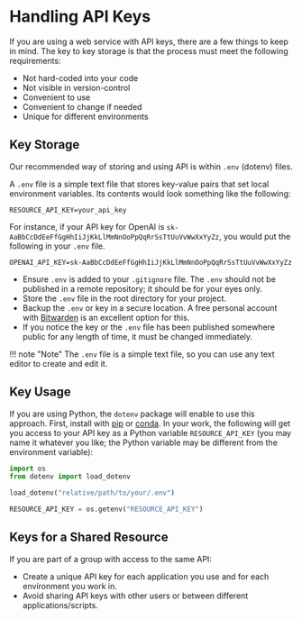 # Handling API Keys

If you are using a web service with API keys, there are a few things to keep in mind. The key to key storage is that the process must meet the following requirements:

* Not hard-coded into your code
* Not visible in version-control
* Convenient to use
* Convenient to change if needed
* Unique for different environments

## Key Storage
Our recommended way of storing and using API is within `.env` (dotenv) files.

A `.env` file is a simple text file that stores key-value pairs that set local environment variables. Its contents would look something like the following:
```
RESOURCE_API_KEY=your_api_key
```
For instance, if your API key for OpenAI is `sk-AaBbCcDdEeFfGgHhIiJjKkLlMmNnOoPpQqRrSsTtUuVvWwXxYyZz`, you would put the following in your `.env` file.
```
OPENAI_API_KEY=sk-AaBbCcDdEeFfGgHhIiJjKkLlMmNnOoPpQqRrSsTtUuVvWwXxYyZz
```

* Ensure `.env` is added to your `.gitignore` file. The `.env` should not be published in a remote repository; it should be for your eyes only.
* Store the `.env` file in the root directory for your project.
* Backup the `.env` or key in a secure location. A free personal account with [Bitwarden](https://bitwarden.com/) is an excellent option for this.
* If you notice the key or the `.env` file has been published somewhere public for any length of time, it must be changed immediately.

!!! note "Note"
    The `.env` file is a simple text file, so you can use any text editor to create and edit it.

## Key Usage
If you are using Python, the `dotenv` package will enable to use this approach. First, install with [pip](https://pypi.org/project/python-dotenv/) or [conda](https://anaconda.org/conda-forge/python-dotenv). In your work, the following will get you access to your API key as a Python variable `RESOURCE_API_KEY` (you may name it whatever you like; the Python variable may be different from the environment variable):
```python { py linenums="1" }
import os
from dotenv import load_dotenv

load_dotenv("relative/path/to/your/.env")

RESOURCE_API_KEY = os.getenv("RESOURCE_API_KEY")
```

## Keys for a Shared Resource
If you are part of a group with access to the same API:

* Create a unique API key for each application you use and for each environment you work in. 
* Avoid sharing API keys with other users or between different applications/scripts.
